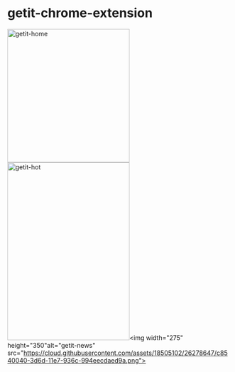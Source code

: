# getit-chrome-extension


<img width="275" height="300" alt="getit-home" src="https://cloud.githubusercontent.com/assets/18505102/26278510/0d725e00-3d6a-11e7-8a03-609758d26e1c.png"><img width="275" height="400" alt="getit-hot" src="https://cloud.githubusercontent.com/assets/18505102/26278511/10170598-3d6a-11e7-9c30-c623015f8212.png"><img width="275"  height="350"alt="getit-news" src="https://cloud.githubusercontent.com/assets/18505102/26278647/c8540040-3d6d-11e7-936c-994eecdaed9a.png">
